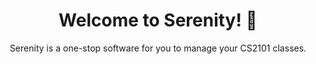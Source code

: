 <h1 align="center">Welcome to Serenity! 👋</h1>
<p align="center">
Serenity is a one-stop software for you to manage your CS2101 classes.
</p>

